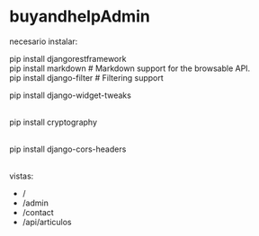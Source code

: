 # buyandhelpAdmin
necesario instalar:<br />

pip install djangorestframework<br />
pip install markdown       # Markdown support for the browsable API.<br />
pip install django-filter  # Filtering support<br />

pip install django-widget-tweaks <br /><br />

pip install cryptography <br /><br />

pip install django-cors-headers  <br /><br />

vistas:<br />
<ul>
<li>/ </li>
<li>/admin</li>
<li>/contact</li>
<li>/api/articulos</li>
</ul>
